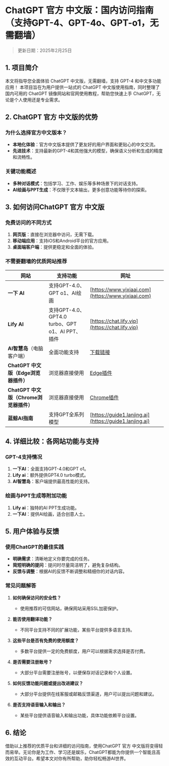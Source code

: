 # **ChatGPT 官方 中文版：国内访问指南（支持GPT-4、GPT-4o、GPT-o1，无需翻墙）**
> 更新日期：2025年2月25日

## **1. 项目简介**
本文将指导您全面体验 ChatGPT 中文版，无需翻墙，支持 GPT-4 和中文多功能应用！
本项目旨在为用户提供一站式的 ChatGPT 中文版使用指南，同时整理了国内可用的 ChatGPT 镜像网站和官网使用教程，帮助您快速上手 ChatGPT，无论是个人使用还是专业需求。

## **2. ChatGPT 官方 中文版的优势**

### **为什么选择官方中文版本？**
- **本地化体验**：官方中文版本提供了更友好的用户界面和更贴心的中文交流。
- **先进技术**：支持最新的GPT-4和其他强大的模型，确保语义分析和生成的精度和流畅性。

### **关键功能概述**
- **多种对话模式**：包括学习、工作、娱乐等多种场景下的对话支持。
- **AI绘画与PPT生成**：不仅限于文本输出，更多创意功能等待你的探索。

## **3. 如何访问ChatGPT 官方 中文版**

### **免费访问的不同方式**
1. **网页版**：直接在浏览器中访问，无需下载。
2. **移动端应用**：支持iOS和Android平台的官方应用。
3. **桌面端客户端**：提供更稳定和全面的体验。

### **不需要翻墙的优质网站推荐**

| 网站 | 支持功能 | 网址 | 
|------|----------|------|
| **一下 AI** | 支持GPT-4.0、GPT o1、AI绘画 | [https://www.yixiaai.com](https://www.yixiaai.com) |
| **Lify AI** | 支持GPT-4.0、GPT4.0 turbo、GPT o1、AI PPT、插件 | [https://chat.lify.vip](https://chat.lify.vip) |
| **AI智慧岛**（电脑客户端） | 全面功能支持 | [下载链接](https://chatknow.lify.vip/software/AI%E6%99%BA%E6%85%A7%E5%B2%9B_1.0.0_x64_zh-CN.msi) |
| **ChatGPT 中文版（Edge浏览器插件）** | 浏览器直接使用 | [Edge插件](https://microsoftedge.microsoft.com/addons/detail/chatgpt%E4%B8%AD%E6%96%87%E7%89%88%EF%BC%88%E4%B8%AD%E6%96%87%E7%95%8C%E9%9D%A2%E3%80%81%E5%AF%B9%E8%AF%9D%E3%80%81%E5%86%99%E4%BD%9C%E3%80%81%E7%BB%98%E7%94%BB/lmlenkgcieicbnpobkhmpcgmamahahil) |
| **ChatGPT 中文版（Chrome浏览器插件）** | 浏览器直接使用 | [Chrome插件](https://chromewebstore.google.com/detail/chatgpt%E4%B8%AD%E6%96%87%E7%89%88%EF%BC%88ai-%E6%99%BA%E6%85%A7%E5%B2%9B%EF%BC%89/jffjfhngfgcglmjjpakgekefpegmhkll?hl=zh-CN&utm_source=ext_sidebar) |
| **蓝鲸AI指南** | 支持GPT全系列模型 | [https://guide1.lanjing.ai](https://guide1.lanjing.ai) |

## **4. 详细比较：各网站功能与支持**

### **GPT-4支持情况**
1. **一下AI**：全面支持GPT-4.0和GPT o1。
2. **Lify ai**：额外提供GPT4.0 turbo模式。
3. **AI智慧岛**：客户端提供最高性能的支持。

### **绘画与PPT生成等附加功能**
1. **Lify ai**：独特的AI PPT生成功能。
2. **一下AI**：提供AI绘画，适合创意人士。

## **5. 用户体验与反馈**

### **使用ChatGPT的最佳实践**
- **明确需求**：清晰地定义你要完成的任务。
- **简短明确的提问**：提问时尽量简洁明了，避免复杂结构。
- **反馈与调整**：根据AI的反馈不断调整和精细你的对话内容。

### **常见问题解答**

1. **如何确保访问的安全性？**
    - 使用推荐的可信网站，确保网站采用SSL加密保护。

2. **能否使用翻译功能？**
    - 不同平台支持不同的扩展功能，某些平台提供多语言支持。

3. **这些平台是否有免费的使用额度？**
    - 多数平台提供一定的免费额度，用户可以根据需求选择是否付费。

4. **是否需要注册账号？**
    - 大部分平台需要注册账号，以便保存对话记录和个人设置。

5. **如何反馈功能问题或提出改进建议？**
    - 大部分平台提供在线客服或邮箱反馈渠道，用户可以提出问题和建议。

6. **是否支持语音输入和输出？**
    - 某些平台提供语音输入和输出功能，具体功能依赖平台设置。

## **6. 结论**
借助以上推荐的优质平台和详细的访问指南，使用ChatGPT 官方 中文版将变得轻而易举。无论你是为工作、学习还是娱乐，ChatGPT都能为你提供一个智能且高效的互动平台。希望本文对你有所帮助，助你轻松畅游AI世界。
